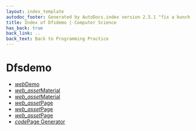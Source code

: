 ```yaml
---
layout: index_template
autodoc_footer: Generated by AutoDocs.index version 2.5.1 "fix a bunch of bugs" ⓒ Starwort, 2020
title: Index of Dfsdemo | Computer Science
has_back: true
back_link: ..
back_text: Back to Programming Practice
---
```


# **Dfsdemo**

- <a href='./demo.html'><i title='HTML file' class="material-icons">web</i>Demo</a>
- <a href='./material.css'><i title='CSS file' class="material-icons">web_asset</i>Material</a>
- <a href='./material.js'><i title='JS file' class="material-icons">web_asset</i>Material</a>
- <a href='./page.css'><i title='CSS file' class="material-icons">web_asset</i>Page</a>
- <a href='./page.js'><i title='JS file' class="material-icons">web_asset</i>Page</a>
- <a href='./page.scss'><i title='SCSS file' class="material-icons">web_asset</i>Page</a>
- <a href='./page_generator.py'><i title='PY file' class="material-icons">code</i>Page Generator</a>

